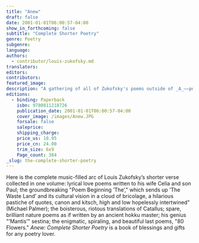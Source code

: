 ```yaml
---
title: "Anew"
draft: false
date: 2001-01-01T06:00:57-04:00
show_in_forthcoming: false
subtitle: "Complete Shorter Poetry"
genre: Poetry
subgenre:
language:
authors:
  - contributor/louis-zukofsky.md
translators:
editors:
contributors:
featured_image:
description: "A gathering of all of Zukofsky's poems outside of _A_––poems that are _absolute clarification, crystal cabinets full of air and angels_ (Kenneth Rexroth). "
editions:
  - binding: Paperback
    isbn: 9780811218726
    publication_date: 2001-01-01T06:00:57-04:00
    cover_image: /images/Anew.JPG
    forsale: false
    saleprice:
    shipping_charge:
    price_us: 18.95
    price_cn: 24.00
    trim_size: 6x9
    Page_count: 384
_slug: the-complete-shorter-poetry
---
```


Here is the complete music-filled arc of Louis Zukofsky’s shorter verse collected in one volume: lyrical love poems written to his wife Celia and son Paul; the groundbreaking "Poem Beginning ’The’," which sends up ’The Waste Land’ and its cultural vision in a cloud of bricolage, a hilarious pastiche of quotes, canon and kitsch, high and low hopelessly intertwined" (Michael Palmer); the boisterous, riotous translations of Catallus; spare, brilliant nature poems as if written by an ancient hokku master; his genius "’Mantis’" sestina; the enigmatic, spiraling, and beautiful last poems, "80 Flowers." _Anew: Complete Shorter Poetry_ is a book of blessings and gifts for any poetry lover.

